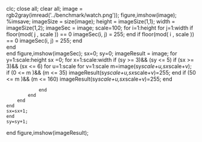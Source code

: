 clc;
close all;
clear all;
image = rgb2gray(imread('../benchmark/watch.png'));
figure,imshow(image);
%imsave;
imageSize = size(image);
height = imageSize(1,1);
width = imageSize(1,2);
imageSec = image;
scale=100;
for i=1:height
    for j=1:width
        if floor(mod( j , scale )) == 0 
            imageSec(i, j) = 255;
        end
        if floor(mod( i , scale )) == 0 
            imageSec(i, j) = 255;
        end        
    end  
end
figure,imshow(imageSec);
sx=0;
sy=0;
imageResult = image;
for y=1:scale:height
    sx =0;
    for x=1:scale:width
    if  (sy >= 3)&& (sy <= 5)
        if (sx >= 3)&& (sx <= 6)
            for u=1:scale
                for v=1:scale
                    m=image(sy*scale+u,sx*scale+v);
                    if (0 <= m )&& (m <= 35)
                        imageResult(sy*scale+u,sx*scale+v)=255;
                    end
                    if (50 <= m )&& (m <= 160)
                        imageResult(sy*scale+u,sx*scale+v)=255;
                    end
                    
                end
            end
        end            
    end
    sx=sx+1;        
    end
    sy=sy+1;   
end
figure,imshow(imageResult);
